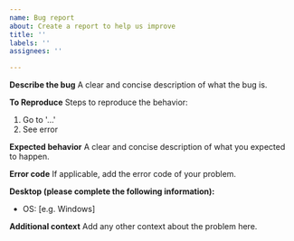 ```yaml
---
name: Bug report
about: Create a report to help us improve
title: ''
labels: ''
assignees: ''

---
```


**Describe the bug**
A clear and concise description of what the bug is.

**To Reproduce**
Steps to reproduce the behavior:
1. Go to '...'
2. See error

**Expected behavior**
A clear and concise description of what you expected to happen.

**Error code**
If applicable, add the error code of your problem.

**Desktop (please complete the following information):**
 - OS: [e.g. Windows]

**Additional context**
Add any other context about the problem here.
